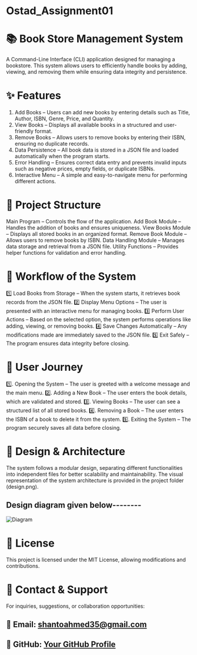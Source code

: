 # Ostad_Assignment01

# 📚 Book Store Management System
A Command-Line Interface (CLI) application designed for managing a bookstore. This system allows users to efficiently handle books by adding, viewing, and removing them while ensuring data integrity and persistence.

# ✨ Features
1. Add Books – Users can add new books by entering details such as Title, Author, ISBN, Genre, Price, and Quantity.
2. View Books – Displays all available books in a structured and user-friendly format.
3. Remove Books – Allows users to remove books by entering their ISBN, ensuring no duplicate records.
4. Data Persistence – All book data is stored in a JSON file and loaded automatically when the program starts.
5. Error Handling – Ensures correct data entry and prevents invalid inputs such as negative prices, empty fields, or duplicate ISBNs.
6. Interactive Menu – A simple and easy-to-navigate menu for performing different actions.


# 📂 Project Structure
Main Program – Controls the flow of the application.
Add Book Module – Handles the addition of books and ensures uniqueness.
View Books Module – Displays all stored books in an organized format.
Remove Book Module – Allows users to remove books by ISBN.
Data Handling Module – Manages data storage and retrieval from a JSON file.
Utility Functions – Provides helper functions for validation and error handling.


# 🔄 Workflow of the System
1️⃣ Load Books from Storage – When the system starts, it retrieves book records from the JSON file.
2️⃣ Display Menu Options – The user is presented with an interactive menu for managing books.
3️⃣ Perform User Actions – Based on the selected option, the system performs operations like adding, viewing, or removing books.
4️⃣ Save Changes Automatically – Any modifications made are immediately saved to the JSON file.
5️⃣ Exit Safely – The program ensures data integrity before closing.



# 📌 User Journey
1️⃣. Opening the System – The user is greeted with a welcome message and the main menu.
2️⃣. Adding a New Book – The user enters the book details, which are validated and stored.
3️⃣. Viewing Books – The user can see a structured list of all stored books.
4️⃣. Removing a Book – The user enters the ISBN of a book to delete it from the system.
5️⃣. Exiting the System – The program securely saves all data before closing.



# 🎨 Design & Architecture
The system follows a modular design, separating different functionalities into independent files for better scalability and maintainability.
The visual representation of the system architecture is provided in the project folder (design.png).
## Design diagram given below--------
![Diagram](https://github.com/user-attachments/assets/35f95242-d145-4f50-a80a-07435162ddb6) 


# 📜 License
This project is licensed under the MIT License, allowing modifications and contributions.


# 🔗 Contact & Support
For inquiries, suggestions, or collaboration opportunities:
## 📧 Email: shantoahmed35@gmail.com
## 🔗 GitHub: [Your GitHub Profile](https://github.com/ShantoAhmed35)

